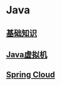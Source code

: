 # Java

## [基础知识](/modules/java/base/index.md)
## [Java虚拟机](/modules/java/jvm/index.md)
## [Spring Cloud](/modules/java/springcloud/index.md)
